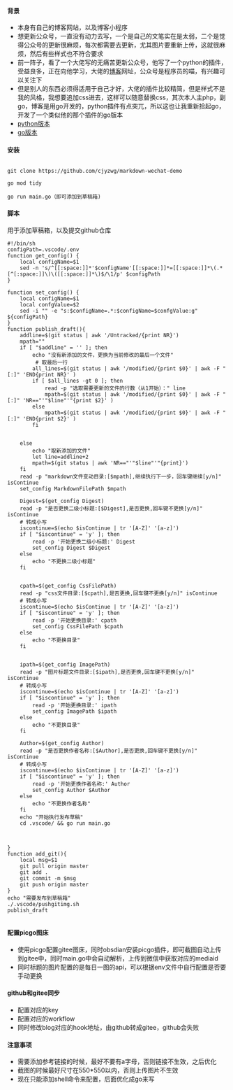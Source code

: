 #### **背景**

- 本身有自己的博客网站，以及博客小程序
- 想更新公众号，一直没有动力去写，一个是自己的文笔实在是太弱，二个是觉得公众号的更新很麻烦，每次都需要去更新，尤其图片要重新上传，这就很麻烦，然后有些样式也不符合要求
- 前一阵子，看了一个大佬写的无痛苦更新公众号，他写了一个python的插件，受益良多，正在向他学习，大佬的[博客](https://catcoding.me/)网址，公众号是程序员的喵，有兴趣可以关注下
- 但是别人的东西必须得适用于自己才好，大佬的插件比较精简，但是样式不是我的风格，我想要追加css进去，这样可以随意替换css，其次本人主php，副go，博客是用go开发的，python插件有点突兀，所以这也让我重新拾起go，开发了一个类似他的那个插件的go版本
- [python版本](https://github.com/cjyzwg/markdown-wechat-demo)
- [go版本](https://github.com/cjyzwg/markdown-wechat-demo)


#### **安装**

```shell

git clone https://github.com/cjyzwg/markdown-wechat-demo

go mod tidy

go run main.go（即可添加到草稿箱)

```


#### **脚本**


用于添加草稿箱，以及提交github仓库


```shell
#!/bin/sh
configPath=.vscode/.env
function get_config() {
    local configName=$1
    sed -n 's/^[[:space:]]*'$configName'[[:space:]]*=[[:space:]]*\(.*[^[:space:]]\)\([[:space:]]*\)$/\1/p' $configPath
}

function set_config() {
    local configName=$1
    local confgValue=$2
    sed -i "" -e "s:$configName=.*:$configName=$confgValue:g" ${configPath}
}
function publish_draft(){ 
    addline=$(git status | awk '/Untracked/{print NR}')
    mpath=""
    if [ "$addline" = '' ]; then
        echo "没有新添加的文件，更换为当前修改的最后一个文件"
         # 取最后一行
        all_lines=$(git status | awk '/modified/{print $0}' | awk -F "[:]" 'END{print NR}' )
        if [ $all_lines -gt 0 ]; then
            read -p "选取需要更新的文件的行数（从1开始）：" line
            mpath=$(git status | awk '/modified/{print $0}' | awk -F "[:]" 'NR=="'"$line"'"{print $2}' )
        else
            mpath=$(git status | awk '/modified/{print $0}' | awk -F "[:]" 'END{print $2}' )
        fi
        
    
    else
        echo "取新添加的文件"
        let line=addline+2
        mpath=$(git status | awk 'NR=="'"$line"'"{print}')
    fi
    read -p "markdown文件变动目录:[$mpath],继续执行下一步，回车键继续[y/n]" isContinue
    set_config MarkdownFilePath $mpath
    
    Digest=$(get_config Digest)
    read -p "是否更换二级小标题:[$Digest],是否更换,回车键不更换[y/n]" isContinue
    # 转成小写
    iscontinue=$(echo $isContinue | tr '[A-Z]' '[a-z]')
    if [ "$iscontinue" = 'y' ]; then
        read -p '开始更换二级小标题:' Digest
        set_config Digest $Digest
    else
        echo "不更换二级小标题"
    fi


    cpath=$(get_config CssFilePath)
    read -p "css文件目录:[$cpath],是否更换,回车键不更换[y/n]" isContinue
    # 转成小写
    iscontinue=$(echo $isContinue | tr '[A-Z]' '[a-z]')
    if [ "$iscontinue" = 'y' ]; then
        read -p '开始更换目录:' cpath
        set_config CssFilePath $cpath
    else
        echo "不更换目录"
    fi


    ipath=$(get_config ImagePath)
    read -p "图片标题文件目录:[$ipath],是否更换,回车键不更换[y/n]" isContinue
    # 转成小写
    iscontinue=$(echo $isContinue | tr '[A-Z]' '[a-z]')
    if [ "$iscontinue" = 'y' ]; then
        read -p '开始更换目录:' ipath
        set_config ImagePath $ipath
    else
        echo "不更换目录"
    fi

    Author=$(get_config Author)
    read -p "是否更换作者名称:[$Author],是否更换,回车键不更换[y/n]" isContinue
    # 转成小写
    iscontinue=$(echo $isContinue | tr '[A-Z]' '[a-z]')
    if [ "$iscontinue" = 'y' ]; then
        read -p '开始更换作者名称:' Author
        set_config Author $Author
    else
        echo "不更换作者名称"
    fi
    echo "开始执行发布草稿"
    cd .vscode/ && go run main.go



}
function add_git(){
    local msg=$1
    git pull origin master
    git add .
    git commit -m $msg
    git push origin master
}
echo "需要发布到草稿箱"
./.vscode/pushgitimg.sh
publish_draft


```

#### **配置picgo图床**
- 使用picgo配置gitee图床，同时obsdian安装picgo插件，即可截图自动上传到gitee中，同时main.go中会自动解析，上传到微信中获取对应的mediaid
- 同时标题的图片配置的是每日一图的api，可以根据env文件中自行配置是否要手动更换

#### **github和gitee同步**
- 配置对应的key
- 配置对应的workflow
- 同时修改blog对应的hook地址，由github转成gitee，github会失败

#### **注意事项**
- 需要添加参考链接的时候，最好不要有a字母，否则链接不生效，之后优化
- 截图的时候最好尺寸在550*550以内，否则上传图片不生效
- 现在只能添加shell命令来配置，后面优化成go来写